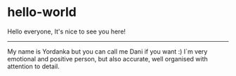 # hello-world
Hello everyone,
It's nice to see you here!
**********
My name is Yordanka but you can call me Dani if you want :) I`m very emotional and positive person, but also accurate, well organised with attention to detail.
